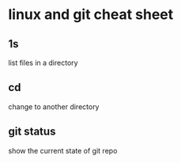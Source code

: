 # linux and git cheat sheet
## 1s
list files in a directory
## cd 
change to another directory

## git status
show the current state of git repo


